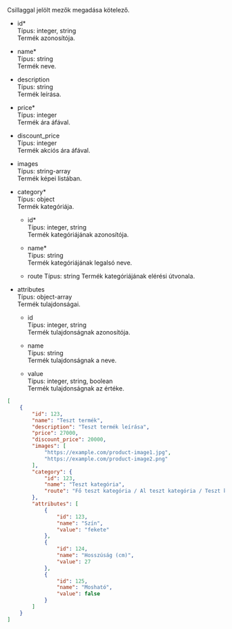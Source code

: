 Csillaggal jelölt mezők megadása kötelező.

- id*  
Típus: integer, string  
Termék azonosítója.

- name*  
Típus: string  
Termék neve.

- description  
Típus: string  
Termék leírása.

- price*  
Típus: integer  
Termék ára áfával.

- discount_price  
Típus: integer  
Termék akciós ára áfával.

- images  
Típus: string-array  
Termék képei listában.

- category*  
Típus: object  
Termék kategóriája.

  - id*  
Típus: integer, string  
Termék kategóriájának azonosítója.

  - name*  
Típus: string  
Termék kategóriájának legalsó neve.

  - route
  Típus: string
  Termék kategóriájának elérési útvonala.

- attributes  
Típus: object-array  
Termék tulajdonságai.

  - id  
  Típus: integer, string  
  Termék tulajdonságnak azonosítója.
  
  - name  
  Típus: string  
  Termék tulajdonságnak a neve.
  
  - value  
  Típus: integer, string, boolean  
  Termék tulajdonságnak az értéke.


```json
[
	{
		"id": 123,
		"name": "Teszt termék",
		"description": "Teszt termék leírása",
		"price": 27000,
		"discount_price": 20000,
		"images": [
			"https://example.com/product-image1.jpg",
			"https://example.com/product-image2.png"
		],
		"category": {
			"id": 123,
			"name": "Teszt kategória",
			"route": "Fő teszt kategória / Al teszt kategória / Teszt kategória"
		},
		"attributes": [
			{
				"id": 123,
				"name": "Szín",
				"value": "fekete"
			},
			{
				"id": 124,
				"name": "Hosszúság (cm)",
				"value": 27
			},
			{
				"id": 125,
				"name": "Mosható",
				"value": false
			}
		]
	}
]
```
